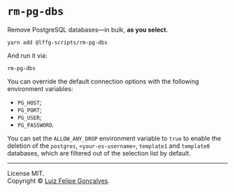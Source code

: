# `rm-pg-dbs`

Remove PostgreSQL databases—in bulk, **as you select**.

```
yarn add @lffg-scripts/rm-pg-dbs
```

And run it via:

```
rm-pg-dbs
```

You can override the default connection options with the following environment variables:

- `PG_HOST`;
- `PG_PORT`;
- `PG_USER`;
- `PG_PASSWORD`.

You can set the `ALLOW_ANY_DROP` environment variable to `true` to enable the deletion of the `postgres`, `<your-os-username>`, `template1` and `template0` databases, which are filtered out of the selection list by default.

---

License MIT.  
Copyright &copy; [Luiz Felipe Gonçalves](https://luizfelipe.dev).
